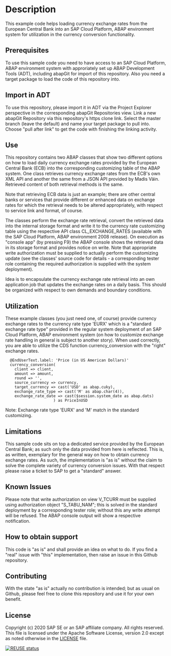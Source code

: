 # Description
This example code helps loading currency exchange rates from the European Central Bank into an SAP Cloud Platform, ABAP environment system for utilization in the currency conversion functionality. 

## Prerequisites

To use this sample code you need to have access to an SAP Cloud Platform, ABAP environment system with approriately set up ABAP Development Tools (ADT), including abapGit for import of this repository. Also you need a target package to load the code of this repository into.

## Import in ADT

To use this repository, please import it in ADT via the Project Explorer perspective in the corresponding abapGit Repositories view. Link a new abapGit Repository via this repository's https clone link. Select the master branch (leave the default) and name your target package to pull into. Choose "pull after link" to get the code with finishing the linking activity.

## Use

This repository contains two ABAP classes that show two different options on how to load daily currency exchange rates provided by the European Central Bank (ECB) into the corresponding customizing table of the ABAP system. One class retrieves currency exchange rates from the ECB's own XML API and another the same from a JSON API provided by Madis Väin. Retrieved content of both retrieval methods is the same.

Note that retrieving ECB data is just an example; there are other central banks or services that provide different or enhanced data on exchange rates for which the retrieval needs to be altered appropriately, with respect to service link and format, of course.

The classes perform the exchange rate retrieval, convert the retrieved data into the internal storage format and write it to the currency rate customizing table using the respective API class CL_EXCHANGE_RATES (available with the SAP Cloud Platform, ABAP environment 2008 release). On execution as "console app" (by pressing F9) the ABAP console shows the retrieved data in its storage format and provides notice on write. Note that appropriate write authorization must be supplied to actually perform the customizing update (see the classes' source code for details - a corresponding tester role containing the required authorization is supplied with the system deployment).

Idea is to encapsulate the currency exchange rate retrieval into an own application job that updates the exchange rates on a daily basis. This should be organized with respect to own demands and boundary conditions.

## Utilization

These example classes (you just need one, of course) provide currency exchange rates to the currency rate type 'EURX' which is a "standard exchange rate type" provided in the regular system deployment of an SAP Cloud Platform, ABAP environment system (on how to customize exchange rate handling in general is subject to another story). When used correctly, you are able to utilize the CDS function currency_conversion with the "right" exchange rates.

      @EndUserText.label: 'Price (in US American Dollars)'
      currency_conversion(
        client => client,
        amount => amount,
        round => '',
        source_currency => currency,
        target_currency => cast('USD' as abap.cuky),
        exchange_rate_type => cast('M' as abap.char(4)),
        exchange_rate_date => cast($session.system_date as abap.dats)
                         ) as PriceInUSD

Note: Exchange rate type 'EURX' and 'M' match in the standard customizing.

## Limitations

This sample code sits on top a dedicated service provided by the European Central Bank; as such only the data provided from here is reflected. This is, as written, exemplary for the general way on how to obtain currency exchange rates. As such, the implementation is "as is" without the claim to solve the complete variety of currency conversion issues. With that respect please raise a ticket to SAP to get a "standard" answer.

## Known Issues

Please note that write authorization on view V_TCURR must be supplied using authorization object "S_TABU_NAM"; this is solved in the standard deployment by a corresponding tester role; without this any write attempt will be refused. The ABAP console output will show a respective notification.

## How to obtain support

This code is "as is" and shall provide an idea on what to do. If you find a "real" issue with "this" implementation, then raise an issue in this Github repository.

## Contributing

With the state "as is" actually no contribution is intended; but as usual on Github, please feel free to clone this repository and use it for your own benefit.

## License

Copyright (c) 2020 SAP SE or an SAP affiliate company. All rights reserved. This file is licensed under the Apache Software License, version 2.0 except as noted otherwise in the [LICENSE](LICENSE) file.

[![REUSE status](https://api.reuse.software/badge/github.com/SAP-samples/cloud-abap-exchange-rates)](https://api.reuse.software/info/github.com/SAP-samples/cloud-abap-exchange-rates)
